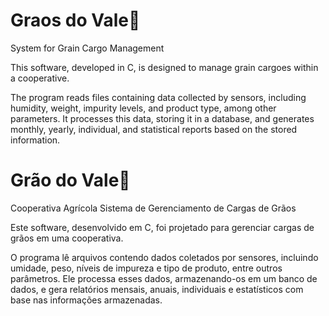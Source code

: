 # Graos do Vale🌱
System for Grain Cargo Management

This software, developed in C, is designed to manage grain cargoes within a cooperative.

The program reads files containing data collected by sensors, including humidity, weight, impurity levels, and product type, among other parameters.
It processes this data, storing it in a database, and generates monthly, yearly, individual, and statistical reports based on the stored information.

# Grão do Vale🌱
Cooperativa Agrícola
Sistema de Gerenciamento de Cargas de Grãos

Este software, desenvolvido em C, foi projetado para gerenciar cargas de grãos em uma cooperativa.

O programa lê arquivos contendo dados coletados por sensores, incluindo umidade, peso, níveis de impureza e tipo de produto, entre outros parâmetros.
Ele processa esses dados, armazenando-os em um banco de dados, e gera relatórios mensais, anuais, individuais e estatísticos com base nas informações armazenadas.
